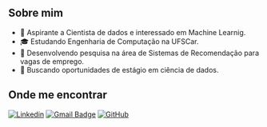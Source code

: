 
## Sobre mim

- 🤔 Aspirante a Cientista de dados e interessado em Machine Learnig.
- 🎓 Estudando Engenharia de Computação na UFSCar.
- 🧠 Desenvolvendo pesquisa na área de Sistemas de Recomendação para vagas de emprego.
- 💼 Buscando oportunidades de estágio em ciência de dados.


## Onde me encontrar

[![Linkedin](https://img.shields.io/badge/-username-blue?style=flat-square&logo=Linkedin&logoColor=white&link=https://www.linkedin.com/in/alexandre-gualberto)](https://www.linkedin.com/in/alexandre-gualberto)
[![Gmail Badge](https://img.shields.io/badge/-seuemail@email.com-006bed?style=flat-square&logo=Gmail&logoColor=white&link=mailto:alexandre.santos.gualberto@gmail.com)](mailto:alexandre.santos.gualberto@gmail.com)
[![GitHub](https://img.shields.io/github/followers/iuricode?label=follow&style=social)](https://github.com/alexgualberto)
